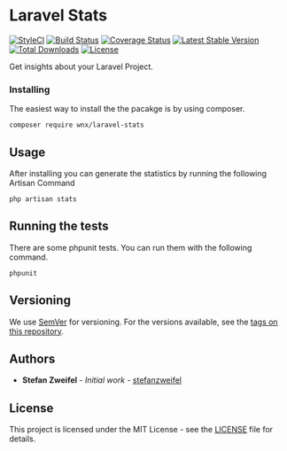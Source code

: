 # Laravel Stats

[![StyleCI](https://styleci.io/repos/104390273/shield?branch=master)](https://styleci.io/repos/104390273)
[![Build Status](https://travis-ci.org/stefanzweifel/laravel-stats.svg)](https://travis-ci.org/stefanzweifel/laravel-stats)
[![Coverage Status](https://coveralls.io/repos/github/stefanzweifel/laravel-stats/badge.svg?branch=master)](https://coveralls.io/github/stefanzweifel/laravel-stats?branch=master)
[![Latest Stable Version](https://poser.pugx.org/wnx/laravel-stats/v/stable)](https://packagist.org/packages/wnx/laravel-stats)
[![Total Downloads](https://poser.pugx.org/wnx/laravel-stats/downloads)](https://packagist.org/packages/wnx/laravel-stats)
[![License](https://poser.pugx.org/wnx/laravel-stats/license)](https://packagist.org/packages/wnx/laravel-stats)

Get insights about your Laravel Project.

### Installing

The easiest way to install the the pacakge is by using composer.

```shell
composer require wnx/laravel-stats
```

## Usage

After installing you can generate the statistics by running the following Artisan Command

```shell
php artisan stats
```

## Running the tests

There are some phpunit tests. You can run them with the following command.

```shell
phpunit
```

## Versioning

We use [SemVer](http://semver.org/) for versioning. For the versions available, see the [tags on this repository](https://github.com/stefanzweifel/laravel-stats/tags).

## Authors

* **Stefan Zweifel** - *Initial work* - [stefanzweifel](https://github.com/stefanzweifel)

## License

This project is licensed under the MIT License - see the [LICENSE](LICENSE) file for details.

